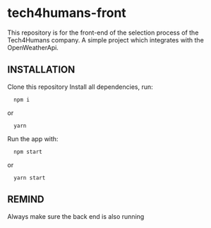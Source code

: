 # tech4humans-front

This repository is for the front-end of the selection process of the Tech4Humans company. A simple project which integrates with the OpenWeatherApi. 

## INSTALLATION

Clone this repository
Install all dependencies, run:
```
  npm i
```
or 

```
  yarn
```

Run the app with:
```
  npm start
```
or
```
  yarn start
```

## REMIND
Always make sure the back end is also running
